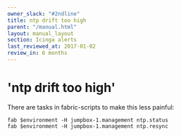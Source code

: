 ```yaml
---
owner_slack: "#2ndline"
title: ntp drift too high
parent: "/manual.html"
layout: manual_layout
section: Icinga alerts
last_reviewed_at: 2017-01-02
review_in: 6 months
---
```


# 'ntp drift too high'

There are tasks in fabric-scripts to make this less painful:

    fab $environment -H jumpbox-1.management ntp.status
    fab $environment -H jumpbox-1.management ntp.resync

